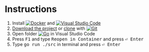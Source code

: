 # Instructions

1. Install [![Docker](https://img.shields.io/badge/docker-%230db7ed.svg?logo=docker&logoColor=white)](https://docs.docker.com/get-docker/ "Download Docker") and [![Visual Studio Code](https://img.shields.io/badge/Visual%20Studio%20Code-0078d7.svg?logo=visual-studio-code&logoColor=white)](https://code.visualstudio.com/download "Download Visual Studio Code")
2. [Download the project](https://github.com/bilguun-zorigt/mongolbank-rate-scraper-in-different-programming-languages/archive/refs/heads/main.zip) or [clone](https://github.com/bilguun-zorigt/mongolbank-rate-scraper-in-different-programming-languages.git) with [![Git](https://img.shields.io/badge/git-%23F05033.svg?logo=git&logoColor=white)](https://git-scm.com/downloads "Download Git")
3. Open folder [![Go](https://img.shields.io/badge/go-%2300ADD8.svg?logo=go&logoColor=white)](https://go.dev/dl/ "Download Go") in Visual Studio Code
4. Press <kbd>F1</kbd> and type <kbd>Reopen in Container</kbd> and press <kbd>⏎ Enter</kbd>
5. Type <kbd>go run ./src</kbd> in terminal and press <kbd>⏎ Enter</kbd>

<!-- https://github.com/Ileriayo/markdown-badges -->